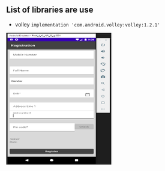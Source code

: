 ## List of libraries are use
- volley `implementation 'com.android.volley:volley:1.2.1'`

<img align="left"  alt="Subhajit - DEV" src="https://github.com/subhajit-98/lattice_test/blob/main/screenshots/Capture1.PNG" width="280px" height="350px">